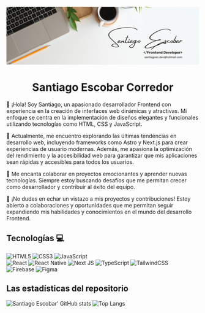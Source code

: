 ![Banner de Santiago Escobar](banner-github.png)

<h1 align="center">Santiago Escobar Corredor</h1>

👋 ¡Hola! Soy Santiago, un apasionado desarrollador Frontend con experiencia en la creación de interfaces web dinámicas y atractivas. Mi enfoque se centra en la implementación de diseños elegantes y funcionales utilizando tecnologías como HTML, CSS y JavaScript.

💼 Actualmente, me encuentro explorando las últimas tendencias en desarrollo web, incluyendo frameworks como Astro y Next.js para crear experiencias de usuario modernas. Además, me apasiona la optimización del rendimiento y la accesibilidad web para garantizar que mis aplicaciones sean rápidas y accesibles para todos los usuarios.

🚀 Me encanta colaborar en proyectos emocionantes y aprender nuevas tecnologías. Siempre estoy buscando desafíos que me permitan crecer como desarrollador y contribuir al éxito del equipo.

🌟 ¡No dudes en echar un vistazo a mis proyectos y contribuciones! Estoy abierto a colaboraciones y oportunidades que me permitan seguir expandiendo mis habilidades y conocimientos en el mundo del desarrollo Frontend.

## Tecnologías 💻
![HTML5](https://img.shields.io/badge/html5-%23E34F26.svg?style=for-the-badge&logo=html5&logoColor=white)
![CSS3](https://img.shields.io/badge/css3-%231572B6.svg?style=for-the-badge&logo=css3&logoColor=white)
![JavaScript](https://img.shields.io/badge/javascript-%23323330.svg?style=for-the-badge&logo=javascript&logoColor=%23F7DF1E)
<br/>
![React](https://img.shields.io/badge/react-%2320232a.svg?style=for-the-badge&logo=react&logoColor=%2361DAFB)
![React Native](https://img.shields.io/badge/react_native-%2320232a.svg?style=for-the-badge&logo=react&logoColor=%2361DAFB)
![Next JS](https://img.shields.io/badge/Next-black?style=for-the-badge&logo=next.js&logoColor=white)
![TypeScript](https://img.shields.io/badge/typescript-%23007ACC.svg?style=for-the-badge&logo=typescript&logoColor=white)
![TailwindCSS](https://img.shields.io/badge/tailwindcss-%2338B2AC.svg?style=for-the-badge&logo=tailwind-css&logoColor=white)
<br/>
![Firebase](https://img.shields.io/badge/Firebase-039BE5?style=for-the-badge&logo=Firebase&logoColor=white)
![Figma](https://img.shields.io/badge/figma-%23F24E1E.svg?style=for-the-badge&logo=figma&logoColor=white)

## Las estadísticas del repositorio
![Santiago Escobar' GitHub stats](https://github-readme-stats.vercel.app/api?username=santiagoecdev&show_icons=true&theme=dark) ![Top Langs](https://github-readme-stats.vercel.app/api/top-langs/?username=condorcoders&layout=compact&theme=dark)

